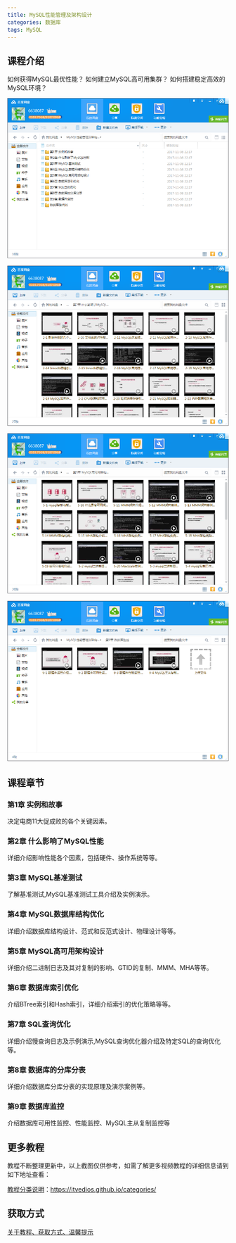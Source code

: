 ```yaml
---
title: MySQL性能管理及架构设计
categories: 数据库
tags: MySQL
---
```


## 课程介绍

如何获得MySQL最优性能？ 如何建立MySQL高可用集群？ 如何搭建稳定高效的MySQL环境？

![](img/MySQL性能管理及架构设计1.png)

![](img/MySQL性能管理及架构设计2.png)

![](img/MySQL性能管理及架构设计3.png)

![](img/MySQL性能管理及架构设计4.png)

## 课程章节

### 第1章 实例和故事

决定电商11大促成败的各个关键因素。

### 第2章 什么影响了MySQL性能

详细介绍影响性能各个因素，包括硬件、操作系统等等。

### 第3章 MySQL基准测试

了解基准测试,MySQL基准测试工具介绍及实例演示。

### 第4章 MySQL数据库结构优化

详细介绍数据库结构设计、范式和反范式设计、物理设计等等。

### 第5章 MySQL高可用架构设计

详细介绍二进制日志及其对复制的影响、GTID的复制、MMM、MHA等等。

### 第6章 数据库索引优化

介绍BTree索引和Hash索引，详细介绍索引的优化策略等等。

### 第7章 SQL查询优化

详细介绍慢查询日志及示例演示,MySQL查询优化器介绍及特定SQL的查询优化等。

### 第8章 数据库的分库分表

详细介绍数据库分库分表的实现原理及演示案例等。

### 第9章 数据库监控

介绍数据库可用性监控、性能监控、MySQL主从复制监控等

## 更多教程

教程不断整理更新中，以上截图仅供参考，如需了解更多视频教程的详细信息请到如下地址查看：

[教程分类说明](https://itvedios.github.io/categories/)：<https://itvedios.github.io/categories/>

## 获取方式

[关于教程、获取方式、温馨提示](https://itvedios.github.io/about/)
